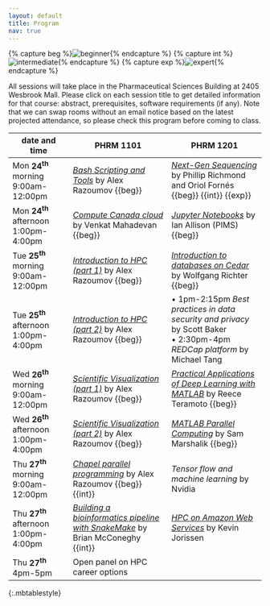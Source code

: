 ```yaml
---
layout: default
title: Program
nav: true
---
```


{% capture beg %}![beginner](images/beginner.png){% endcapture %}
{% capture int %}![intermediate](images/intermediate.png){% endcapture %}
{% capture exp %}![expert](images/expert.png){% endcapture %}

All sessions will take place in the Pharmaceutical Sciences Building at 2405 Wesbrook Mall. Please click
on each session title to get detailed information for that course: abstract, prerequisites, software
requirements (if any). Note that we can swap rooms without an email notice based on the latest projected
attendance, so please check this program before coming to class.

<!-- Pharmaceutical Sciences Building -->
<!-- 2405 Wesbrook Mall, Vancouver, BC V6T 1Z3 -->
<!-- PHRM 1101 capacity 236 -->
<!-- PHRM 1201 capacity 167 -->

| date and time | PHRM 1101 | PHRM 1201 |
| ------------- | --------------- | ----------------- |
| Mon **24<sup>th</sup>** morning 9:00am-12:00pm | [*Bash Scripting and Tools*](bash) by Alex Razoumov {{beg}} | [*Next-Gen Sequencing*](ngs) by Phillip Richmond and Oriol Fornés {{beg}} {{int}} {{exp}} |
| Mon **24<sup>th</sup>** afternoon 1:00pm-4:00pm | [*Compute Canada cloud*](ccCloud) by Venkat Mahadevan {{beg}} | [*Jupyter Notebooks*](jupyter) by Ian Allison (PIMS) {{beg}} |
| Tue **25<sup>th</sup>** morning 9:00am-12:00pm | [*Introduction to HPC (part 1)*](introHPC) by Alex Razoumov {{beg}} | [*Introduction to databases on Cedar*](databases) by Wolfgang Richter {{beg}} |
| Tue **25<sup>th</sup>** afternoon 1:00pm-4:00pm | [*Introduction to HPC (part 2)*](introHPC) by Alex Razoumov {{beg}} | • 1pm-2:15pm *Best practices in data security and privacy* by Scott Baker <br> • 2:30pm-4pm *REDCap platform* by Michael Tang |
| Wed **26<sup>th</sup>** morning 9:00am-12:00pm | [*Scientific Visualization (part 1)*](visualization) by Alex Razoumov {{beg}} | [*Practical Applications of Deep Learning with MATLAB*](deepLearningMatlab) by Reece Teramoto {{beg}}  |
| Wed **26<sup>th</sup>** afternoon 1:00pm-4:00pm | [*Scientific Visualization (part 2)*](visualization) by Alex Razoumov {{beg}} | [*MATLAB Parallel Computing*](parallelMatlab) by Sam Marshalik {{beg}} |
| Thu **27<sup>th</sup>** morning 9:00am-12:00pm | [*Chapel parallel programming*](chapel) by Alex Razoumov {{beg}}{{int}} | *Tensor flow and machine learning* by Nvidia |
| Thu **27<sup>th</sup>** afternoon 1:00pm-4:00pm | [*Building a bioinformatics pipeline with SnakeMake*](snakemake) by Brian McConeghy {{int}} | [*HPC on Amazon Web Services*](amazon) by Kevin Jorissen |
| Thu **27<sup>th</sup>** 4pm-5pm | Open panel on HPC career options | |
{:.mbtablestyle}

&nbsp;






<!-- streaming: -->
<!-- - Garth will decide in the next few days whether he is going to broadcast one or two sessions, and on the -->
<!--   streaming platform (choice between Vidyo and another one). By Friday we should also know the exact -->
<!--   rooms we’ll be teaching in (either Nest or Pharmaceutical Sciences). That will determine whether we can -->
<!--   bump up the registration cap or not. -->
<!-- - someone will be monitoring the chat / etherpad for questions -->
<!-- - UBCO (Wade) will to try a dedicated room for showing three sessions (cloud, my HPC or bash, one more) -->



<!-- Thursday 4pm 'HPC career panel': Charlotte Fisher will be one of the presenters -->
<!-- likely https://www.sli.do for remote questions -->
<!-- - Roman will do: IP ranges for Eduroam / guest WiFi networks to whitelist them on Cedar (pass these to Lixin) -->
<!-- - wifi access for UBC visitors: Garth will check and get back to me -->
<!-- - already have 120 CCDB guest accounts; will request 10 base CPU-only nodes on Cedar/Graham -->
<!-- - May-22 course helpers: this year no interns, Kamil will start looking into this today -->
<!-- - *Jupyter Notebooks* with Ian Allison (PIMS): initial response is very positive, 50-75% confirmed -->
<!-- - *Elastic cloud and DELL/EMC object storage platform* by Dell (1/2-day hands-on): still working with DELL -->
<!-- - *Building a bioinformatics pipeline with SnakeMake* (3 hours) from Jamie's colleague (Brian?) - let's -->
<!--   assume we can fit it (either cancellation or Stream 3) and ask the instructor for syllabus -->
<!-- - May-22 *CUDA* by Nvidia: asked but likely not -->
<!-- - next meeting Tue June-04 noon at UBC in person -->
<!-- - Bill Tubbs (UBC) would like to teach pandas + scipy for big data processing; decide on June-14 based on Nvidia's response, coordinate possible topic overlap with Ian Allison -->
<!-- - *Web scraping with Python APIs* by Eugene or Skyler (?): they cancelled -->
<!-- - a session from ECOSCOPE (in contact), *Microbiome data manipulation and visualization in R* by Kim Dill-McFarland -->
<!-- - *Speeding up Python code with C/C++* by Dmitri Rozmanov -->
<!-- - *HPC and deep learning labs in Microsoft Azure Cloud* -->
<!-- - *Parallelization in Python 3 and large datasets* by Phil Austin -->
<!-- - Julia course? -->
